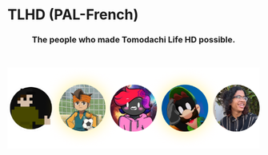 # TLHD (PAL-French)

<div style="text-align: center;">  

### The people who made Tomodachi Life HD possible.


<img src="https://raw.githubusercontent.com/FIREXDF/TLHD-Docs/main/public/img/index/contrib3.png" alt="Contributors" style="display: inline-block; margin: 30px auto 0;" />

</div>
